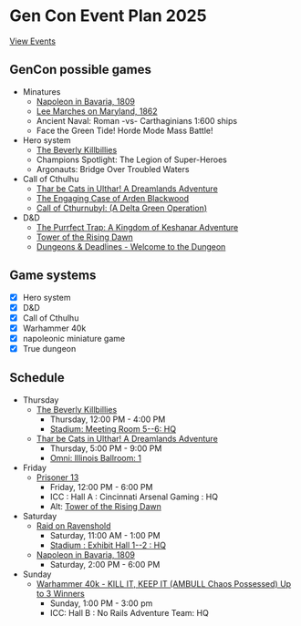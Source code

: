 # Gen Con Event Plan 2025

[View Events](https://www.gencon.com/events?c=indy2025)

## GenCon possible games

- Minatures
    - [Napoleon in Bavaria, 1809](https://www.gencon.com/event_finder?search=%22Napoleon+in+Bavaria,+1809%22)
    - [Lee Marches on Maryland, 1862](https://www.gencon.com/event_finder?c=indy2025&search=%22Lee%20Marches%20on%20Maryland%2C%201862%22)
    - Ancient Naval: Roman -vs- Carthaginians 1:600 ships
    - Face the Green Tide! Horde Mode Mass Battle!
- Hero system
    - [The Beverly Killbillies](https://www.gencon.com/event_finder?search=The+Beverly+Killbillies&game=Hero+System&game=Hogwarts)
    - Champions Spotlight: The Legion of Super-Heroes
    - Argonauts: Bridge Over Troubled Waters
- Call of Cthulhu
    - [Thar be Cats in Ulthar! A Dreamlands Adventure](https://www.gencon.com/event_finder?c=indy2025&search=%22Thar%20be%20Cats%20in%20Ulthar%21%20A%20Dreamlands%20Adventure%22)
    - [The Engaging Case of Arden Blackwood](https://www.gencon.com/events/274717)
    - [Call of Cthurnubyl: (A Delta Green Operation)](https://www.gencon.com/events/271694)
- D&D
    - [The Purrfect Trap: A Kingdom of Keshanar Adventure](https://www.gencon.com/event_finder?c=indy2025&search=%22The%20Purrfect%20Trap%3A%20A%20Kingdom%20of%20Keshanar%20Adventure%22)
    - [Tower of the Rising Dawn](https://www.gencon.com/events/279847)
    - [Dungeons & Deadlines - Welcome to the Dungeon](https://www.gencon.com/event_finder?c=indy2025&search=%22Dungeons%20%26%20Deadlines%20-%20Welcome%20to%20the%20Dungeon%22)

## Game systems
- [x] Hero system
- [x] D&D
- [x] Call of Cthulhu
- [x] Warhammer 40k
- [x] napoleonic miniature game
- [x] True dungeon

## Schedule
- Thursday
    - [The Beverly Killbillies](https://www.gencon.com/events/274773)
        - Thursday, 12:00 PM - 4:00 PM
        - [Stadium: Meeting Room 5--6: HQ](https://www.gencon.com/map?c=26&f=0&lg=5.361328125&lt=74.23587806874866&s=1262&z=5)
    - [Thar be Cats in Ulthar! A Dreamlands Adventure](https://www.gencon.com/events/287128)
        - Thursday, 5:00 PM - 9:00 PM 
        - [Omni: Illinois Ballroom: 1](https://www.gencon.com/map?c=26&f=2&lg=-60.42480468750001&lt=12.357173281576667&s=1290&z=5)
- Friday
    - [Prisoner 13](https://www.gencon.com/events/277556)
        - Friday, 12:00 PM - 6:00 PM
        - ICC : Hall A : Cincinnati Arsenal Gaming : HQ
        - Alt: [Tower of the Rising Dawn](https://www.gencon.com/events/279847)
- Saturday
    - [Raid on Ravenshold](https://www.gencon.com/events/295669)
        - Saturday, 11:00 AM - 1:00 PM
        - [Stadium : Exhibit Hall 1--2 : HQ](https://www.gencon.com/map?c=26&f=0&lg=27.949218750000004&lt=70.34831755984781&s=12386&z=4)
    - [Napoleon in Bavaria, 1809](https://www.gencon.com/events/272580)
        - Saturday, 2:00 PM - 6:00 PM
- Sunday
    - [Warhammer 40k - KILL IT, KEEP IT (AMBULL Chaos Possessed) Up to 3 Winners](https://www.gencon.com/events/285437)
        - Sunday, 1:00 PM - 3:00 pm 
        - ICC: Hall B : No Rails Adventure Team: HQ
